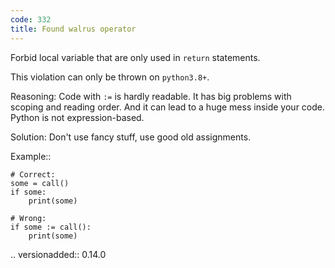 ```yaml
---
code: 332
title: Found walrus operator
---
```



Forbid local variable that are only used in ``return`` statements.

This violation can only be thrown on ``python3.8+``.

Reasoning:
    Code with ``:=`` is hardly readable.
    It has big problems with scoping and reading order.
    And it can lead to a huge mess inside your code.
    Python is not expression-based.

Solution:
    Don't use fancy stuff, use good old assignments.

Example::

    # Correct:
    some = call()
    if some:
        print(some)

    # Wrong:
    if some := call():
        print(some)

.. versionadded:: 0.14.0
